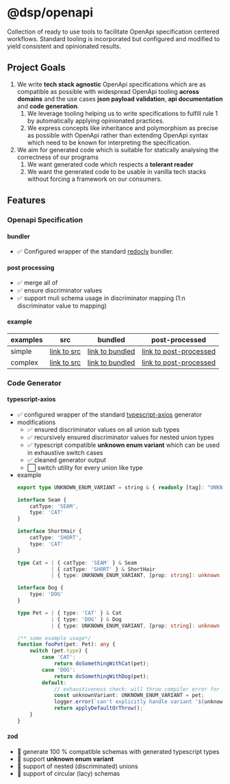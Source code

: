# @dsp/openapi

Collection of ready to use tools to facilitate OpenApi specification centered workflows.
Standard tooling is incorporated but configured and modified to yield consistent and opinionated results.

## Project Goals

1. We write **tech stack agnostic** OpenApi specifications which are as compatible as possible with widespread OpenApi tooling **across domains** and the use
   cases **json payload validation**, **api documentation** and **code generation**.
    1. We leverage tooling helping us to write specifications to fulfill rule 1 by automatically applying opinionated practices.
    2. We express concepts like inheritance and polymorphism as precise as possible with OpenApi rather than extending OpenApi syntax which need to be known for
       interpreting the specification.
2. We aim for generated code which is suitable for statically analysing the correctness of our programs
    1. We want generated code which respects a **tolerant reader**
    2. We want the generated code to be usable in vanilla tech stacks without forcing a framework on our consumers.

## Features

### Openapi Specification

#### bundler

- ✅ Configured wrapper of the standard [redocly](https://redocly.com/docs/cli/) bundler.

#### post processing

- ✅ merge all of
- ✅ ensure discriminator values
- ✅ support muli schema usage in discriminator mapping (1:n discriminator value to mapping)
#### example
| examples | src                                 | bundled                                     | post-processed                                       |
|----------|-------------------------------------|---------------------------------------------|------------------------------------------------------|
| simple   | [link to src][simple-petstore-src]  | [link to bundled][simple-petstore-bundled]  | [link to post-processed][simple-petstore-processed]  |
| complex  | [link to src][complex-petstore-src] | [link to bundled][complex-petstore-bundled] | [link to post-processed][complex-petstore-processed] |

### Code Generator

#### typescript-axios

- ✅ configured wrapper of the standard [typescript-axios](https://github.com/OpenAPITools/openapi-generator/blob/master/docs/generators/typescript-axios.md)
  generator
- modifications
    - ✅ ensured discriminator values on all union sub types
    - ✅ recursively ensured discriminator values for nested union types
    - ✅ typescript compatible **unknown enum variant** which can be used in exhaustive switch cases
    - ✅ cleaned generator output
    - ⬜ switch utility for every union like type
- example
    ````typescript
    export type UNKNOWN_ENUM_VARIANT = string & { readonly [tag]: "UNKNOWN"; };
    
    interface Seam {
        catType: 'SEAM',
        type: 'CAT'
    }
    
    interface ShortHair {
        catType: 'SHORT',
        type: 'CAT'
    }
    
    type Cat = | { catType: 'SEAM' } & Seam 
               | { catType: 'SHORT' } & ShortHair 
               | { type: UNKNOWN_ENUM_VARIANT, [prop: string]: unknown }
    
    interface Dog {
        type: 'DOG'
    }
    
    type Pet = | { type: 'CAT' } & Cat 
               | { type: 'DOG' } & Dog 
               | { type: UNKNOWN_ENUM_VARIANT, [prop: string]: unknown }
    
    /** some example usage*/
    function fooPet(pet: Pet): any {
        switch (pet.type) {
            case 'CAT':
                return doSomethingWithCat(pet);
            case 'DOG':
                return doSomethingWithDog(pet);
            default:
                // exhaustiveness check: will throw compiler error for new variats
                const unknownVariant: UNKNOWN_ENUM_VARIANT = pet;
                logger.error(`can't explicitly handle variant '${unknownVariant.type}' at the moment`);
                return applyDefaultOrThrow();
        }
    }
    ````

#### zod

- 🔲 generate 100 % compatible schemas with generated typescript types
- 🔲 support **unknown enum variant**
- 🔲 support of nested (discriminated) unions
- 🔲 support of circular (lacy) schemas

[complex-petstore-src]: ./test/specs/pets-modular-complex/petstore-api.yml

[complex-petstore-bundled]: ./docs/examples/specs/complex-petstore-bundled.yml

[complex-petstore-processed]: ./docs/examples/specs/complex-petstore-post-processed.yml

[simple-petstore-src]: ./test/specs/pets-simple/pets-api.yml

[simple-petstore-bundled]: ./docs/examples/specs/simple-petstore-bundled.yml

[simple-petstore-processed]: ./docs/examples/specs/simple-petstore-post-processed.yml